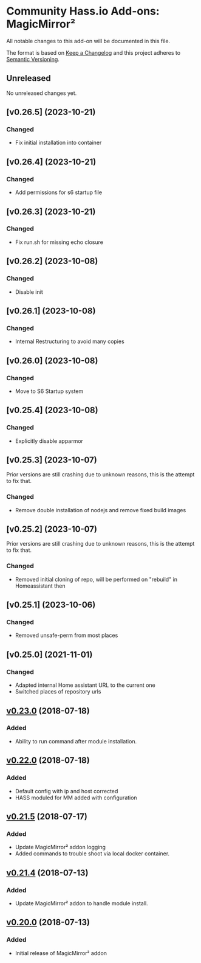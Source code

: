 # Community Hass.io Add-ons: MagicMirror²

All notable changes to this add-on will be documented in this file.

The format is based on [Keep a Changelog][keep-a-changelog]
and this project adheres to [Semantic Versioning][semantic-versioning].

## Unreleased

No unreleased changes yet.

## [v0.26.5] (2023-10-21)

### Changed
- Fix initial installation into container

## [v0.26.4] (2023-10-21)

### Changed
- Add permissions for s6 startup file

## [v0.26.3] (2023-10-21)

### Changed
- Fix run.sh for missing echo closure

## [v0.26.2] (2023-10-08)

### Changed
- Disable init

## [v0.26.1] (2023-10-08)

### Changed
- Internal Restructuring to avoid many copies

## [v0.26.0] (2023-10-08)

### Changed
- Move to S6 Startup system

## [v0.25.4] (2023-10-08)

### Changed
- Explicitly disable apparmor

## [v0.25.3] (2023-10-07)

Prior versions are still crashing due to unknown reasons, this is the attempt to fix that.

### Changed
- Remove double installation of nodejs and remove fixed build images


## [v0.25.2] (2023-10-07)

Prior versions are still crashing due to unknown reasons, this is the attempt to fix that.

### Changed
- Removed initial cloning of repo, will be performed on "rebuild" in Homeassistant then

## [v0.25.1] (2023-10-06)

### Changed
- Removed unsafe-perm from most places


## [v0.25.0] (2021-11-01)

### Changed
- Adapted internal Home assistant URL to the current one
- Switched places of repository urls

## [v0.23.0] (2018-07-18)

### Added
- Ability to run command after module installation.

## [v0.22.0] (2018-07-18)

### Added
- Default config with ip and host corrected
- HASS moduled for MM added with configuration

## [v0.21.5] (2018-07-17)

### Added

- Update MagicMirror² addon logging
- Added commands to trouble shoot via local docker container.

## [v0.21.4] (2018-07-13)

### Added

- Update MagicMirror² addon to handle module install.

## [v0.20.0] (2018-07-13)

### Added

- Initial release of MagicMirror² addon

[keep-a-changelog]: http://keepachangelog.com/en/1.0.0/
[semantic-versioning]: http://semver.org/spec/v2.0.0.html
[v0.20.0]: https://github.com/sytone/hassio-addons/tree/v0.20.0
[v0.21.4]: https://github.com/sytone/hassio-addons/tree/v0.21.4
[v0.21.5]: https://github.com/sytone/hassio-addons/tree/v0.21.5
[v0.22.0]: https://github.com/sytone/hassio-addons/tree/v0.22.0
[v0.23.0]: https://github.com/sytone/hassio-addons/tree/v0.23.0
